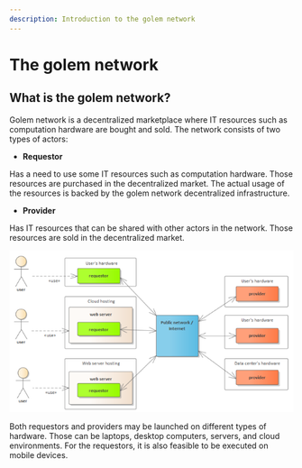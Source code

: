 ```yaml
---
description: Introduction to the golem network
---
```


# The golem network

## What is the golem network?

Golem network is a decentralized marketplace where IT resources such as computation hardware are bought and sold. The network consists of two types of actors:

* **Requestor**

Has a need to use some IT resources such as computation hardware. Those resources are purchased in the decentralized market. The actual usage of the resources is backed by the golem network decentralized infrastructure.  

* **Provider**

Has IT resources that can be shared with other actors in the network. Those resources are sold in the decentralized market.

![](../.gitbook/assets/requestor-tutorial-high-level%20%281%29.png)

Both requestors and providers may be launched on different types of hardware. Those can be laptops, desktop computers, servers, and cloud environments. For the requestors, it is also feasible to be executed on mobile devices.

